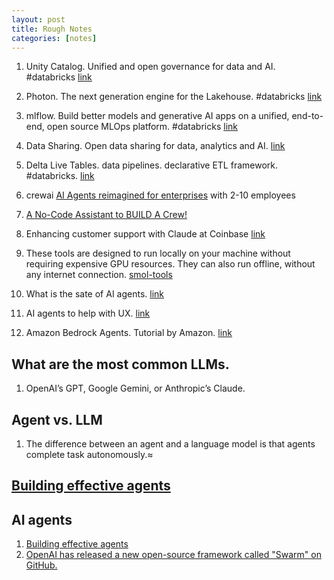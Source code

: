 ```yaml
---
layout: post
title: Rough Notes
categories: [notes] 
---
```


1. Unity Catalog. Unified and open governance for data and AI. #databricks [link](https://www.databricks.com/product/unity-catalog)
1. Photon. The next generation engine for the Lakehouse. #databricks [link](https://www.databricks.com/product/photon)
1. mlflow. Build better models and generative AI apps on a unified, end-to-end, open source MLOps platform. #databricks [link](https://mlflow.org/#core-concepts)
1. Data Sharing. Open data sharing for data, analytics and AI. [link](https://www.databricks.com/product/delta-sharing)
1. Delta Live Tables. data pipelines. declarative ETL framework. #databricks. [link](https://www.databricks.com/product/delta-live-tables)

1. crewai [AI Agents reimagined for enterprises](https://www.linkedin.com/company/crewai-inc/) with 2-10 employees
1. [A No-Code Assistant to BUILD A Crew!](https://www.youtube.com/watch?v=0XX7cx0pk54)
1. Enhancing customer support with Claude at Coinbase [link](https://www.anthropic.com/customers/coinbase)
1. These tools are designed to run locally on your machine without requiring expensive GPU resources. They can also run offline, without any internet connection. [smol-tools](https://github.com/huggingface/smollm/tree/main/smol_tools#smol-tools)
1. What is the sate of AI agents. [link](https://www.langchain.com/stateofaiagents)
1. AI agents to help with UX. [link](https://uxdesign.cc/treating-ai-agents-as-personas-6ef0135bdcad)
1. Amazon Bedrock Agents. Tutorial by Amazon. [link](https://aws.amazon.com/blogs/machine-learning/deliver-personalized-marketing-with-amazon-bedrock-agents/)

## What are the most common LLMs. 

1. OpenAI’s GPT, Google Gemini, or Anthropic’s Claude.

## Agent vs. LLM 

1. The difference between an agent and a language model is that agents complete task autonomously.≈


## [Building effective agents](https://www.anthropic.com/research/building-effective-agents)

## AI agents 

1. [Building effective agents](https://www.anthropic.com/research/building-effective-agents)
1. [OpenAI has released a new open-source framework called "Swarm" on GitHub.](https://the-decoder.com/openai-introduces-experimental-multi-agent-framework-swarm/)
